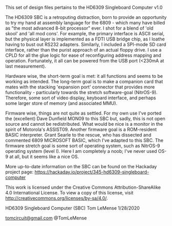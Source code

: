
This set of design files pertains to the HD6309 Singleboard Computer v1.0

The HD6309 SBC is a retroputing distraction, born to provide an opportunity to try my hand
at assembly language for the 6809 - which many have billed as "the most advanced 8-bit
processor" ever. I shot for a blend of 'old skool' and 'all mod cons'. For example, the
primary interface is ASCII serial, but the physical layer is implemented as a FDTI USB
bridge chip, as I loathe having to bust out RS232 adapters. Similarly, I included a
SPI-mode SD card interface, rather than the purist approach of an actual floppy drive.
I use a CPLD for all the glue logic for ease of reconfiguring address mapping and 
operation. Fortunately, it all can be powered from the USB port (<230mA at last
measurement).

Hardware wise, the short-term goal is met: it all functions and seems to be working as
intended. The long-term goal is to make a companion card that mates with the stacking
'expansion port' connector that provides more functionality - particularly towards the 
stretch software-goal (NitrOS-9). Therefore, some sort of video display, keyboard
interface, and perhaps some larger store of memory (and associated MMU). 

Firmware wise, things are not quite as settled. For my own use I've ported the (excellent) 
Dave Dunfield MON09 to this SBC but, sadly, this is not open source and cannot
be redistributed. What would be nice is a monitor in the spirit of Motorola's ASSIST09.
Another firmware goal is a ROM-resident BASIC interpreter. Grant Searle to the rescue,
who has dissected and commented 6809 MICROSOFT BASIC, which I've adapted to this SBC.
The firmware stretch goal is some sort of operating system, such as NitrOS-9 operating 
system (level I). Here I am completely a noob; I've never used OS-9 at all, but it seems 
like a nice OS.

More up-to-date information on the SBC can be found on the Hackaday project page:
https://hackaday.io/project/345-hd6309-singleboard-computer

This work is licensed under the Creative Commons Attribution-ShareAlike 4.0 International License. 
To view a copy of this license, visit http://creativecommons.org/licenses/by-sa/4.0/.

HD6309 Singleboard Computer (SBC)
Tom LeMense
1/28/2020

tomcircuit@gmail.com
@TomLeMense


		
<!--stackedit_data:
eyJoaXN0b3J5IjpbMTk5MzQ2MTU1NV19
-->